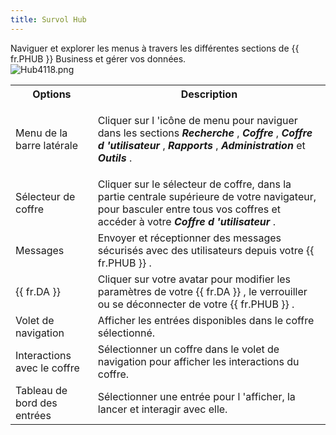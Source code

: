 ```yaml
---
title: Survol Hub
---
```

Naviguer et explorer les menus à travers les différentes sections de {{ fr.PHUB }} Business et gérer vos données.  
![Hub4118.png](/img/fr/hub/Hub4118.png) 

<table>
	<tr>
		<th>
Options 
		</th>
		<th>
Description 
		</th>
	</tr>
	<tr>
		<td>
Menu de la barre latérale 
		</td>
		<td>

Cliquer sur l 'icône de menu pour naviguer dans les sections ***Recherche*** , ***Coffre*** , ***Coffre d 'utilisateur*** , ***Rapports*** , ***Administration*** et ***Outils*** . 
		</td>
	</tr>
	<tr>
		<td>
Sélecteur de coffre 
		</td>
		<td>
Cliquer sur le sélecteur de coffre, dans la partie centrale supérieure de votre navigateur, pour basculer entre tous vos coffres et accéder à votre ***Coffre d 'utilisateur*** . 
		</td>
	</tr>
	<tr>
		<td>
Messages 
		</td>
		<td>
Envoyer et réceptionner des messages sécurisés avec des utilisateurs depuis votre {{ fr.PHUB }} . 
		</td>
	</tr>
	<tr>
		<td>
{{ fr.DA }} 
		</td>
		<td>
Cliquer sur votre avatar pour modifier les paramètres de votre {{ fr.DA }} , le verrouiller ou se déconnecter de votre {{ fr.PHUB }} . 
		</td>
	</tr>
	<tr>
		<td>
Volet de navigation 
		</td>
		<td>
Afficher les entrées disponibles dans le coffre sélectionné. 
		</td>
	</tr>
	<tr>
		<td>
Interactions avec le coffre 
		</td>
		<td>
Sélectionner un coffre dans le volet de navigation pour afficher les interactions du coffre. 
		</td>
	</tr>
	<tr>
		<td>
Tableau de bord des entrées 
		</td>
		<td>
Sélectionner une entrée pour l 'afficher, la lancer et interagir avec elle. 
		</td>
	</tr>
</table>


